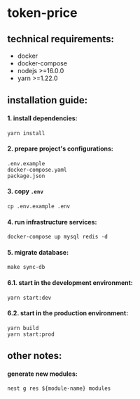 # token-price

## technical requirements:
- docker
- docker-compose
- nodejs >=16.0.0
- yarn >=1.22.0

## installation guide:
#### 1. install dependencies:
```
yarn install
```

#### 2. prepare project's configurations:
```
.env.example
docker-compose.yaml
package.json
```

#### 3. copy `.env`
```
cp .env.example .env
```

#### 4. run infrastructure services:
```
docker-compose up mysql redis -d
```

#### 5. migrate database:
```
make sync-db
```

#### 6.1. start in the development environment:
```
yarn start:dev
```

#### 6.2. start in the production environment:
```
yarn build
yarn start:prod
```

## other notes:
#### generate new modules:
```
nest g res ${module-name} modules
```
